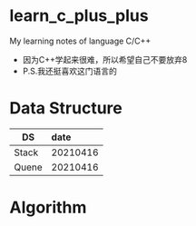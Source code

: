 # learn_c_plus_plus
My learning notes of language C/C++

- 因为C++学起来很难，所以希望自己不要放弃8
- P.S.我还挺喜欢这门语言的

# Data Structure

DS|date|
---|:---|
Stack|20210416
Quene|20210416

# Algorithm
